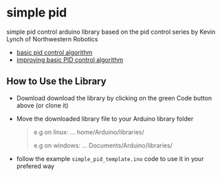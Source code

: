# simple pid
simple pid control arduino library based on the pid control series by Kevin Lynch of Northwestern Robotics
- [basic pid control algorithm](https://www.youtube.com/watch?v=taSlxgvvrBM)
- [improving basic PID control algorithm](https://www.youtube.com/watch?v=La9vll93h44)

## How to Use the Library
- Download download the library by clicking on the green Code button above (or clone it)

- Move the downloaded library file to your Arduino library folder
  > e.g on linux: ... home/Arduino/libraries/
  >
  > e.g on windows: ... Documents/Arduino/libraries/

- follow the example `simple_pid_template.ino` code to use it in your prefered way